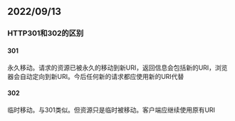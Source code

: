 ## 2022/09/13

### HTTP301和302的区别

#### 301

永久移动。请求的资源已被永久的移动到新URI，返回信息会包括新的URI，浏览器会自动定向到新URI。今后任何新的请求都应使用新的URI代替

#### 302

临时移动。与301类似。但资源只是临时被移动。客户端应继续使用原有URI